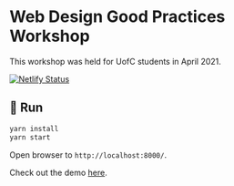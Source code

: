 # Web Design Good Practices Workshop
This workshop was held for UofC students in April 2021.

[![Netlify Status](https://api.netlify.com/api/v1/badges/8040d748-0369-4c69-a701-15f26da4c1bb/deploy-status)](https://app.netlify.com/sites/uofc-web-workshop/deploys)


## :rocket: Run
```bash
yarn install
yarn start
```

Open browser to `http://localhost:8000/`.

Check out the demo [here](https://uofc-web-workshop.netlify.app/).


